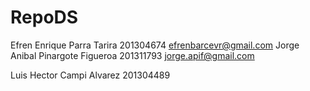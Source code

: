 # RepoDS
Efren Enrique Parra Tarira
201304674
efrenbarcevr@gmail.com
Jorge Anibal Pinargote Figueroa
201311793
jorge.apif@gmail.com

Luis Hector Campi Alvarez
201304489
